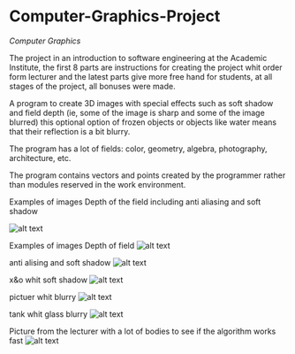 # Computer-Graphics-Project
*Computer Graphics*

The project in an introduction to software engineering at the Academic Institute, the first 8 parts are 
instructions for creating the project whit order form lecturer and the latest parts give more free hand for students, 
at all stages of the project, all bonuses were made.

A program to create 3D images with special effects such as soft shadow and field depth
(ie, some of the image is sharp and some of the image blurred) 
this optional option of frozen objects or objects like water means that their reflection is a bit blurry.

The program has a lot of fields: color, geometry, algebra, photography, architecture, etc.

The program contains vectors and points created by the programmer rather than modules reserved in the work environment.

 Examples of images  Depth of the field including anti aliasing and  soft shadow

![alt text](https://github.com/yosfhaim0/Computer-Graphics-Project/blob/master/Targil1InMiniSoftwareEngineeringProject/images/MP2%20cliyndersAndSpheres%20OnlyBlack%20softshd%26dof.png?raw=true)

 Examples of images  Depth of field
![alt text](https://github.com/yosfhaim0/Computer-Graphics-Project/blob/master/Targil1InMiniSoftwareEngineeringProject/images/MP2%2031%20sphere%20and%20pearl%20antiAliasing%26dof.png?raw=true)

anti alising and soft shadow
![alt text](https://github.com/yosfhaim0/Computer-Graphics-Project/blob/master/Targil1InMiniSoftwareEngineeringProject/images/MP2%20cliyndersAndSpheres%20antiAliasing.png?raw=true)

x&o whit soft shadow
![alt text](https://github.com/yosfhaim0/Computer-Graphics-Project/blob/master/Targil1InMiniSoftwareEngineeringProject/images/MP2%20picturForZoomBackground%20softshad.png?raw=true)

pictuer whit blurry 
![alt text](https://github.com/yosfhaim0/Computer-Graphics-Project/blob/master/Targil1InMiniSoftwareEngineeringProject/images/MP2%20spheras.png?raw=true)

tank whit glass blurry
![alt text](https://github.com/yosfhaim0/Computer-Graphics-Project/blob/master/Targil1InMiniSoftwareEngineeringProject/images/Syria%20tank%20position%20whit%20blurry.png?raw=true)


Picture from the lecturer with a lot of bodies to see if the algorithm works fast
![alt text](https://github.com/yosfhaim0/Computer-Graphics-Project/blob/master/Targil1InMiniSoftwareEngineeringProject/images/teapot.png?raw=true)
